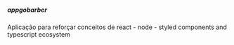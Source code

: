 ##### appgobarber ####


Aplicação para reforçar conceitos de react - node - styled components and typescript ecosystem
